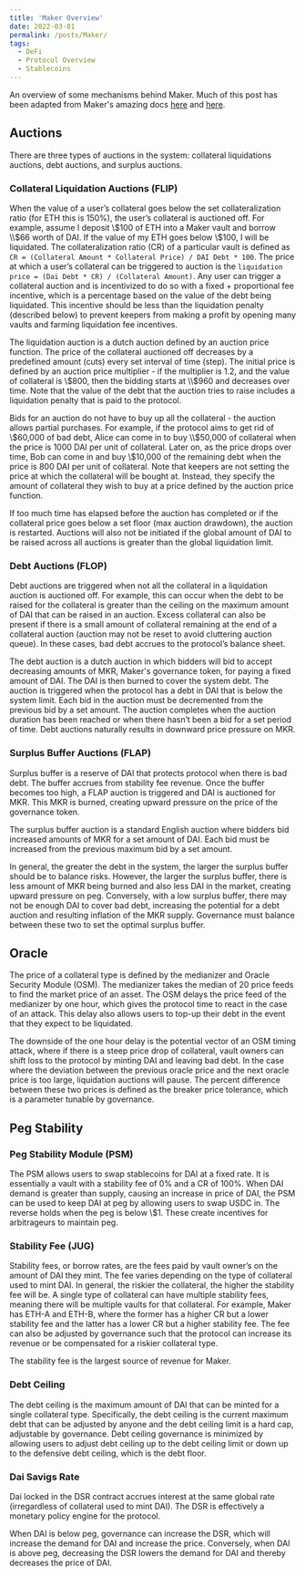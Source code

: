 ```yaml
---
title: 'Maker Overview'
date: 2022-03-01
permalink: /posts/Maker/
tags:
  - DeFi
  - Protocol Overview
  - Stablecoins
---
```


An overview of some mechanisms behind Maker. Much of this post has been adapted from Maker's amazing docs [here](https://docs.makerdao.com) and [here](https://makerdao.world/en/learn/MakerDAO).

## Auctions
There are three types of auctions in the system: collateral liquidations auctions, debt auctions, and surplus auctions.
### Collateral Liquidation Auctions (FLIP)
When the value of a user’s collateral goes below the set collateralization ratio (for ETH this is 150%), the user’s collateral is auctioned off. For example, assume I deposit \\$100 of ETH into a Maker vault and borrow \\$66 worth of DAI. If the value of my ETH goes below \\$100, I will be liquidated. The collateralization ratio (CR) of a particular vault is defined as `CR = (Collateral Amount * Collateral Price) / DAI Debt * 100`. The price at which a user’s collateral can be triggered to auction is the `liquidation price = (Dai Debt * CR) / (Collateral Amount)`. Any user can trigger a collateral auction and is incentivized to do so with a fixed + proportional fee incentive, which is a percentage based on the value of the debt being liquidated. This incentive should be less than the liquidation penalty (described below) to prevent keepers from making a profit by opening many vaults and farming liquidation fee incentives. 

The liquidation auction is a dutch auction defined by an auction price function. The price of the collateral auctioned off decreases by a predefined amount (cuts) every set interval of time (step). The initial price is defined by an auction price multiplier - if the multiplier is 1.2, and the value of collateral is \\$800, then the bidding starts at \\$960 and decreases over time. Note that the value of the debt that the auction tries to raise includes a liquidation penalty that is paid to the protocol. 

Bids for an auction do not have to buy up all the collateral - the auction allows partial purchases. For example, if the protocol aims to get rid of \\$60,000 of bad debt, Alice can come in to buy \\$50,000 of collateral when the price is 1000 DAI per unit of collateral. Later on, as the price drops over time, Bob can come in and buy \\$10,000 of the remaining debt when the price is 800 DAI per unit of collateral. Note that keepers are not setting the price at which the collateral will be bought at. Instead, they specify the amount of collateral they wish to buy at a price defined by the auction price function. 

If too much time has elapsed before the auction has completed or if the collateral price goes below a set floor (max auction drawdown), the auction is restarted. Auctions will also not be initiated if the global amount of DAI to be raised across all auctions is greater than the global liquidation limit. 

### Debt Auctions (FLOP)
Debt auctions are triggered when not all the collateral in a liquidation auction is auctioned off. For example, this can occur when the debt to be raised for the collateral is greater than the ceiling on the maximum amount of DAI that can be raised in an auction. Excess collateral can also be present if there is a small amount of collateral remaining at the end of a collateral auction (auction may not be reset to avoid cluttering auction queue). In these cases, bad debt accrues to the protocol’s balance sheet. 

The debt auction is a dutch auction in which bidders will bid to accept decreasing amounts of MKR, Maker's governance token, for paying a fixed amount of DAI. The DAI is then burned to cover the system debt. The auction is triggered when the protocol has a debt in DAI that is below the system limit. Each bid in the auction must be decremented from the previous bid by a set amount. The auction completes when the auction duration has been reached or when there hasn’t been a bid for a set period of time. Debt auctions naturally results in downward price pressure on MKR. 

### Surplus Buffer Auctions (FLAP)
Surplus buffer is a reserve of DAI that protects protocol when there is bad debt. The buffer accrues from stability fee revenue. Once the buffer becomes too high, a FLAP auction is triggered and DAI is auctioned for MKR. This MKR is burned, creating upward pressure on the price of the governance token. 

The surplus buffer auction is a standard English auction where bidders bid increased amounts of MKR for a set amount of DAI. Each bid must be increased from the previous maximum bid by a set amount. 

In general, the greater the debt in the system, the larger the surplus buffer should be to balance risks. However, the larger the surplus buffer, there is less amount of MKR being burned and also less DAI in the market, creating upward pressure on peg. Conversely, with a low surplus buffer, there may not be enough DAI to cover bad debt, increasing the potential for a debt auction and resulting inflation of the MKR supply. Governance must balance between these two to set the optimal surplus buffer. 

## Oracle
The price of a collateral type is defined by the medianizer and Oracle Security Module (OSM). The medianizer takes the median of 20 price feeds to find the market price of an asset. The OSM delays the price feed of the medianizer by one hour, which gives the protocol time to react in the case of an attack. This delay also allows users to top-up their debt in the event that they expect to be liquidated. 

The downside of the one hour delay is the potential vector of an OSM timing attack, where if there is a steep price drop of collateral, vault owners can shift loss to the protocol by minting DAI and leaving bad debt. In the case where the deviation between the previous oracle price and the next oracle price is too large, liquidation auctions will pause. The percent difference between these two prices is defined as the breaker price tolerance, which is a parameter tunable by governance. 

## Peg Stability
### Peg Stability Module (PSM)
The PSM allows users to swap stablecoins for DAI at a fixed rate. It is essentially a vault with a stability fee of 0% and a CR of 100%. When DAI demand is greater than supply, causing an increase in price of DAI, the PSM can be used to keep DAI at peg by allowing users to swap USDC in. The reverse holds when the peg is below \\$1. These create incentives for arbitrageurs to maintain peg. 

### Stability Fee (JUG)
Stability fees, or borrow rates, are the fees paid by vault owner’s on the amount of DAI they mint. The fee varies depending on the type of collateral used to mint DAI. In general, the riskier the collateral, the higher the stability fee will be. A single type of collateral can have multiple stability fees, meaning there will be multiple vaults for that collateral. For example, Maker has ETH-A and ETH-B, where the former has a higher CR but a lower stability fee and the latter has a lower CR but a higher stability fee. The fee can also be adjusted by governance such that the protocol can increase its revenue or be compensated for a riskier collateral type. 

The stability fee is the largest source of revenue for Maker. 

### Debt Ceiling
The debt ceiling is the maximum amount of DAI that can be minted for a single collateral type. Specifically, the debt ceiling is the current maximum debt that can be adjusted by anyone and the debt ceiling limit is a hard cap, adjustable by governance. Debt ceiling governance is minimized by allowing users to adjust debt ceiling up to the debt ceiling limit or down up to the defensive debt ceiling, which is the debt floor. 

### Dai Savigs Rate
Dai locked in the DSR contract accrues interest at the same global rate (irregardless of collateral used to mint DAI). The DSR is effectively a monetary policy engine for the protocol. 

When DAI is below peg, governance can increase the DSR, which will increase the demand for DAI and increase the price. Conversely, when DAI is above peg, decreasing the DSR lowers the demand for DAI and thereby decreases the price of DAI. 
